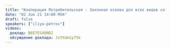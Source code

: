 ```yaml
---
title: "Кооперация Потребительская - Законная основа для всех видов сотрудничества"
date: "02 Jun 21 14:00 MSK"
draft: false
speakers: ["iliya-petrov"]
videos:
  доклад: B8E7ES40NDI
  обсуждение доклада: JvYXdm1y75k
---
```

